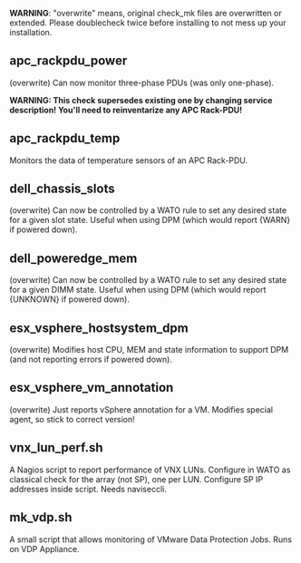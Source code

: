 **WARNING**: "overwrite" means, original check_mk files are overwritten or extended. Please doublecheck twice before installing to not mess up your installation.

## apc_rackpdu_power
  
(overwrite) Can now monitor three-phase PDUs (was only one-phase).

**WARNING: This check supersedes existing one by changing service description! You'll need to reinventarize any APC Rack-PDU!**

## apc_rackpdu_temp
  
Monitors the data of temperature sensors of an APC Rack-PDU.

## dell_chassis_slots

(overwrite) Can now be controlled by a WATO rule to set any desired state for a given slot state. Useful when using DPM (which would report {WARN} if powered down).

## dell_poweredge_mem

(overwrite) Can now be controlled by a WATO rule to set any desired state for a given DIMM state. Useful when using DPM (which would report {UNKNOWN} if powered down).

## esx_vsphere_hostsystem_dpm

(overwrite) Modifies host CPU, MEM and state information to support DPM (and not reporting errors if powered down).

## esx_vsphere_vm_annotation

(overwrite) Just reports vSphere annotation for a VM. Modifies special agent, so stick to correct version!

## vnx_lun_perf.sh

A Nagios script to report performance of VNX LUNs. Configure in WATO as classical check for the array (not SP), one per LUN. Configure SP IP addresses inside script. Needs naviseccli.

## mk_vdp.sh ##

A small script that allows monitoring of VMware Data Protection Jobs. Runs on VDP Appliance.
